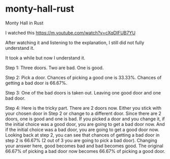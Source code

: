 # monty-hall-rust
Monty Hall in Rust

I watched this https://m.youtube.com/watch?v=cXqDIFUB7YU

After watching it and listening to the explanation, I still did not fully understand it.

It took a while but now I understand it.

Step 1: Three doors. Two are bad. One is good.

Step 2: Pick a door. Chances of picking a good one is 33.33%. Chances of getting a bad door is 66.67%.

Step 3: One of the bad doors is taken out. Leaving one good door and one bad door.

Step 4: Here is the tricky part. There are 2 doors now. Either you stick with your chosen door in Step 2 or change to a different door. Since there are 2 doors, one is good and one is bad. If you picked a door and you change it, if the initial choice was a good door, you are going to get a bad door now. And if the initial choice was a bad door, you are going to get a good door now. Looking back at step 2, you can see that chances of getting a bad door in step 2 is 66.67% (2 out of 3 you are going to pick a bad door). Changing your answer here, good becomes bad and bad becomes good. The original 66.67% of picking a bad door now becomes 66.67% of picking a good door.

